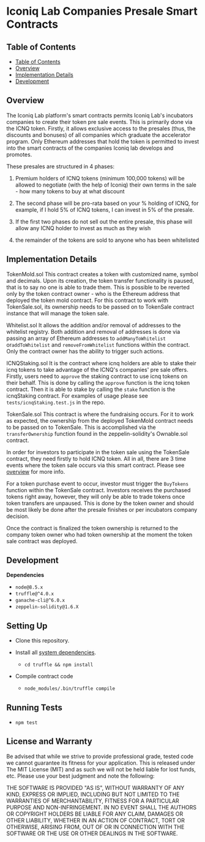# Iconiq Lab Companies Presale Smart Contracts

## Table of Contents

*   [Table of Contents](#table-of-contents)
*   [Overview](#overview)
*   [Implementation Details](#implementation-details)
*   [Development](#development)

## Overview

The Iconiq Lab platform's smart contracts permits Iconiq Lab's incubators companies to create their token pre sale events.
This is primarily done via the ICNQ token. Firstly, it allows exclusive access to the presales (thus, the discounts and bonuses) of all companies which graduate the accelerator program. Only Ethereum addresses that hold the token is permitted to invest into the smart contracts of the companies Iconiq lab develops and promotes.

These presales are structured in 4 phases:

1.  Premium holders of ICNQ tokens (minimum 100,000 tokens) will be allowed to negotiate (with the help of Iconiq) their own terms in the sale - how many tokens to buy at what discount

2.  The second phase will be pro-rata based on your % holding of ICNQ, for example, if I hold 5% of ICNQ tokens, I can invest in 5% of the presale.

3.  If the first two phases do not sell out the entire presale, this phase will allow any ICNQ holder to invest as much as they wish

4.  the remainder of the tokens are sold to anyone who has been whitelisted

## Implementation Details

TokenMold.sol
This contract creates a token with customized name, symbol and decimals. Upon its creation, the token transfer functionality is paused, that is to say no one is able to trade them. This is possible to be reverted only by the token contract owner - who is the Ethereum address that deployed the token mold contract.
For this contract to work with TokenSale.sol, its ownership needs to be passed on to TokenSale contract instance that will manage the token sale.

Whitelist.sol
It allows the addition and/or removal of addresses to the whitelist registry. Both addition and removal of addresses is done via passing an array of Ethereum addresses to `addManyToWhitelist` or`addToWhitelist` and `removeFromWhitelist` functions within the contract. Only the contract owner has the ability to trigger such actions.

ICNQStaking.sol
It is the contract where icnq holders are able to stake their icnq tokens to take advantage of the ICNQ's companies' pre sale offers. Firstly, users need to `approve` the staking contract to use icnq tokens on their behalf. This is done by calling the `approve` function is the icnq token contract. Then it is able to stake by calling the `stake` function is the icnqStaking contract. For examples of usage please see `tests/icnqStaking.test.js` in the repo.

TokenSale.sol
This contract is where the fundraising occurs. For it to work as expected, the ownership from the deployed TokenMold contract needs to be passed on to TokenSale. This is accomplished via the `transferOwnership` function found in the zeppelin-solidity's Ownable.sol contract.

In order for investors to participate in the token sale using the TokenSale contract, they need firstly to hold ICNQ token. All in all, there are 3 time events where the token sale occurs via this smart contract. Please see [overview](#overview) for more info.

For a token purchase event to occur, investor must trigger the `BuyTokens` function within the TokenSale contract. Investors receives the purchased tokens right away, however, they will only be able to trade tokens once token transfers are unpaused. This is done by the token owner and should be most likely be done after the presale finishes or per incubators company decision.

Once the contract is finalized the token ownership is returned to the company token owner who had token ownership at the moment the token sale contract was deployed.

## Development

**Dependencies**

*   `node@8.5.x`
*   `truffle@^4.0.x`
*   `ganache-cli@^6.0.x`
*   `zeppelin-solidity@1.6.X`

## Setting Up

*   Clone this repository.

*   Install all [system dependencies](#development).

    *   `cd truffle && npm install`

*   Compile contract code

    *   `node_modules/.bin/truffle compile`

## Running Tests

*   `npm test`

## License and Warranty

Be advised that while we strive to provide professional grade, tested code we cannot guarantee its fitness for your application. This is released under The MIT License (MIT) and as such we will not be held liable for lost funds, etc. Please use your best judgment and note the following:

THE SOFTWARE IS PROVIDED "AS IS", WITHOUT WARRANTY OF ANY KIND, EXPRESS OR IMPLIED, INCLUDING BUT NOT LIMITED TO THE WARRANTIES OF MERCHANTABILITY, FITNESS FOR A PARTICULAR PURPOSE AND NON-INFRINGEMENT. IN NO EVENT SHALL THE AUTHORS OR COPYRIGHT HOLDERS BE LIABLE FOR ANY CLAIM, DAMAGES OR OTHER LIABILITY, WHETHER IN AN ACTION OF CONTRACT, TORT OR OTHERWISE, ARISING FROM, OUT OF OR IN CONNECTION WITH THE SOFTWARE OR THE USE OR OTHER DEALINGS IN THE SOFTWARE.
